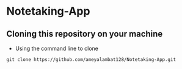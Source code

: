 # Notetaking-App

## Cloning this repository on your machine

- Using the command line to clone
 ```
 git clone https://github.com/ameyalambat128/Notetaking-App.git
 ```
